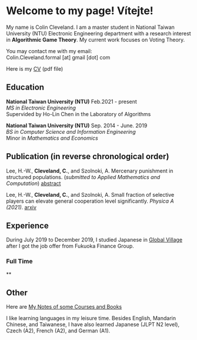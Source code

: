 <script type="text/javascript" async="" src="https://cdn.mathjax.org/mathjax/latest/MathJax.js?config=TeX-MML-AM_CHTML ">
</script>


# Welcome to my page! Vítejte!

My name is Colin Cleveland. I am a master student in National Taiwan University (NTU) Electronic Engineering department with a research interest in **Algorithmic Game Theory**. My current work focuses on Voting Theory. 

You may contact me with my email: <br>
Colin.Cleveland.formal [at] gmail [dot] com

Here is my [CV](Colin_CV.pdf) (pdf file)

## Education

**National Taiwan University (NTU)**	Feb.2021 - present <br>
*MS in Electronic Engineering* <br>
Supervided by Ho-Lin Chen in the Laboratory of Algorithms

**National Taiwan University (NTU)**	Sep. 2014 - June. 2019<br>
*BS in Computer Science and Information Engineering* <br>
Minor in *Mathematics and Economics*

## Publication (in reverse chronological order)

Lee, H.-W., **Cleveland, C.**, and Szolnoki, A. Mercenary punishment in structured populations. (*submitted to Applied Mathematics and Computation*) [abstract](mercenary_punishment_abstract.html)

Lee, H.-W., **Cleveland, C.**, and Szolnoki, A. Small fraction of selective players can elevate general cooperation level significantly. *Physica A (2021)*. [arxiv](https://arxiv.org/abs/2106.14654)

## Experience

During July 2019 to December 2019, I studied Japanese in [Global Village](http://www.gvo.com.tw/) after I got the job offer from Fukuoka Finance Group.

### Full Time

**



## Other

Here are [My Notes of some Courses and Books](note.html) 

I like learning languages in my leisure time. Besides English, Mandarin Chinese, and Taiwanese, I have also learned Japanese (JLPT N2 level), Czech (A2), French (A2), and German (A1).

<!--
Some thing $$\frac{1}{2}$$.

$$\frac{1}{2}$$
-->

